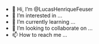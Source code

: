 - 👋 Hi, I’m @LucasHenriqueFeuser
- 👀 I’m interested in ...
- 🌱 I’m currently learning ...
- 💞️ I’m looking to collaborate on ...
- 📫 How to reach me ...

<!---
LucasHenriqueFeuser/LucasHenriqueFeuser is a ✨ special ✨ repository because its `README.md` (this file) appears on your GitHub profile.
You can click the Preview link to take a look at your changes.
--->
